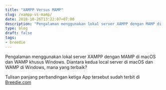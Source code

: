 ```yaml
---
title: "XAMPP Versus MAMP"
slug: /xampp-vs-mamp/
date: 2018-10-26T13:22:07+07:00
description: "Pengalaman menggunakan lokal server XAMPP dengan MAMP di macOS dan WAMP khusus Windows. Mana yang terbaik?"
type: blog
draft: false
tags:
- breedie
---
```


Pengalaman menggunakan lokal server XAMPP dengan MAMP di macOS dan WAMP khusus Windows. Diantara kedua local server di macOS dan WAMP di Windows, mana yang terbaik?

Tulisan panjang perbandingan ketiga App tersebut sudah terbit di [Breedie.com](https://breedie.com/antara-xampp-dan-mamp-pilih-mana/)
